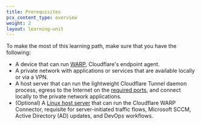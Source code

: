 ```yaml
---
title: Prerequisites
pcx_content_type: overview
weight: 2
layout: learning-unit
---
```


To make the most of this learning path, make sure that you have the following:

- A device that can run [WARP](/cloudflare-one/connections/connect-devices/warp/download-warp/), Cloudflare's endpoint agent.
- A private network with applications or services that are available locally or via a VPN.
- A host server that can run the lightweight Cloudflare Tunnel daemon process, egress to the Internet on the [required ports](/cloudflare-one/connections/connect-networks/deploy-tunnels/tunnel-with-firewall/), and connect locally to the private network applications.
- (Optional) A [Linux host server](/cloudflare-one/connections/connect-devices/warp/download-warp/#linux) that can run the Cloudflare WARP Connector, requisite for server-initiated traffic flows, Microsoft SCCM, Active Directory (AD) updates, and DevOps workflows.